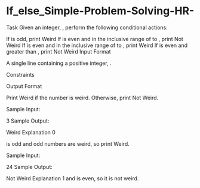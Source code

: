# If_else_Simple-Problem-Solving-HR-
Task
Given an integer, , perform the following conditional actions:

If  is odd, print Weird
If  is even and in the inclusive range of  to , print Not Weird
If  is even and in the inclusive range of  to , print Weird
If  is even and greater than , print Not Weird
Input Format

A single line containing a positive integer, .

Constraints

Output Format

Print Weird if the number is weird. Otherwise, print Not Weird.

Sample Input:

3
Sample Output:

Weird
Explanation 0


 is odd and odd numbers are weird, so print Weird.

Sample Input:

24
Sample Output:

Not Weird
Explanation 1
and  is even, so it is not weird.
